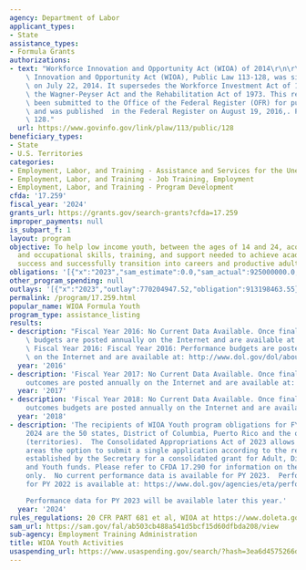 ```yaml
---
agency: Department of Labor
applicant_types:
- State
assistance_types:
- Formula Grants
authorizations:
- text: "Workforce Innovation and Opportunity Act (WIOA) of 2014\r\n\r\nThe Workforce\
    \ Innovation and Opportunity Act (WIOA), Public Law 113-128, was signed into law\
    \ on July 22, 2014. It supersedes the Workforce Investment Act of 1998, and amends\
    \ the Wagner-Peyser Act and the Rehabilitation Act of 1973. This regulation has\
    \ been submitted to the Office of the Federal Register (OFR) for publication,\
    \ and was published  in the Federal Register on August 19, 2016,. Pub. L. 113,\
    \ 128."
  url: https://www.govinfo.gov/link/plaw/113/public/128
beneficiary_types:
- State
- U.S. Territories
categories:
- Employment, Labor, and Training - Assistance and Services for the Unemployed
- Employment, Labor, and Training - Job Training, Employment
- Employment, Labor, and Training - Program Development
cfda: '17.259'
fiscal_year: '2024'
grants_url: https://grants.gov/search-grants?cfda=17.259
improper_payments: null
is_subpart_f: 1
layout: program
objective: To help low income youth, between the ages of 14 and 24, acquire the educational
  and occupational skills, training, and support needed to achieve academic and employment
  success and successfully transition into careers and productive adulthood.
obligations: '[{"x":"2023","sam_estimate":0.0,"sam_actual":925000000.0,"usa_spending_actual":888450935.35},{"x":"2024","sam_estimate":0.0,"sam_actual":926000000.0,"usa_spending_actual":878427010.38},{"x":"2025","sam_estimate":0.0,"sam_actual":928000000.0,"usa_spending_actual":-4479237.28}]'
other_program_spending: null
outlays: '[{"x":"2023","outlay":770204947.52,"obligation":913198463.55},{"x":"2024","outlay":285320474.5,"obligation":940626024.09},{"x":"2025","outlay":0.0,"obligation":0.0}]'
permalink: /program/17.259.html
popular_name: WIOA Formula Youth
program_type: assistance_listing
results:
- description: "Fiscal Year 2016: No Current Data Available. Once finalized, performance\
    \ budgets are posted annually on the Internet and are available at:\r\nhttp://www.dol.gov/dol/aboutdol/main.htm#budget.\
    \ Fiscal Year 2016: Fiscal Year 2016: Performance budgets are posted annually\
    \ on the Internet and are available at: http://www.dol.gov/dol/aboutdol/main.htm#budget."
  year: '2016'
- description: 'Fiscal Year 2017: No Current Data Available. Once finalized, performance
    outcomes are posted annually on the Internet and are available at:  https://www.doleta.gov/performance/.'
  year: '2017'
- description: 'Fiscal Year 2018: No Current Data Available. Once finalized, performance
    outcomes budgets are posted annually on the Internet and are available at:  https://www.doleta.gov/performance/.'
  year: '2018'
- description: 'The recipients of WIOA Youth program obligations for FY 2023 and FY
    2024 are the 50 states, District of Columbia, Puerto Rico and the outlying areas
    (territories).  The Consolidated Appropriations Act of 2023 allows the outlying
    areas the option to submit a single application according to the requirements
    established by the Secretary for a consolidated grant for Adult, Dislocated Worker
    and Youth funds. Please refer to CFDA 17.290 for information on the outlying areas
    only.  No current performance data is available for PY 2023.  Performance data
    for PY 2022 is available at: https://www.dol.gov/agencies/eta/performance/wioa-performance.

    Performance data for PY 2023 will be available later this year.'
  year: '2024'
rules_regulations: 20 CFR PART 681 et al, WIOA at https://www.doleta.gov/.
sam_url: https://sam.gov/fal/ab503cb488a541d5bcf15d60dfbda208/view
sub-agency: Employment Training Administration
title: WIOA Youth Activities
usaspending_url: https://www.usaspending.gov/search/?hash=3ea6d4575266d368620f5e2c0ff2ce9c
---
```

